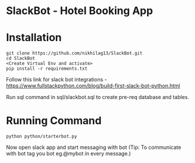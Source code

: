 # SlackBot - Hotel Booking App

# Installation

    git clone https://github.com/nikhilag13/SlackBot.git
    cd SlackBot
    <Create Virtual Env and activate>
    pip install -r requirements.txt 
 
Follow this link for slack bot integrations - https://www.fullstackpython.com/blog/build-first-slack-bot-python.html

Run sql command in sql/slackbot.sql to create pre-req database and tables.

# Running Command

    python python/starterbot.py

Now open slack app and start messaging with bot (Tip: To communicate with bot tag you bot eg.@mybot in every message.)
